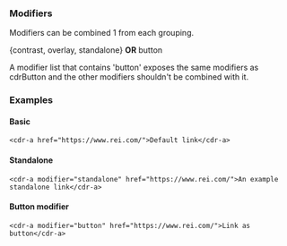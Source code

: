 ### Modifiers

Modifiers can be combined 1 from each grouping. 

{contrast, overlay, standalone} **OR** button

A modifier list that contains 'button' exposes the same modifiers as cdrButton and the other modifiers shouldn't be combined with it.

### Examples

#### Basic
```
<cdr-a href="https://www.rei.com/">Default link</cdr-a>

```

#### Standalone

```
<cdr-a modifier="standalone" href="https://www.rei.com/">An example standalone link</cdr-a>
```

#### Button modifier

```
<cdr-a modifier="button" href="https://www.rei.com/">Link as button</cdr-a>
```
